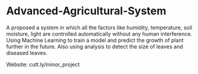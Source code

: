 # Advanced-Agricultural-System
A proposed a system in which all the factors like humidity, temperature, soil moisture, light are controlled automatically without any human interference. Using
Machine Learning to train a model and predict the growth of plant further in the future. Also using analysis to detect the size of leaves and diseased leaves.

Website: cutt.ly/minor_project

